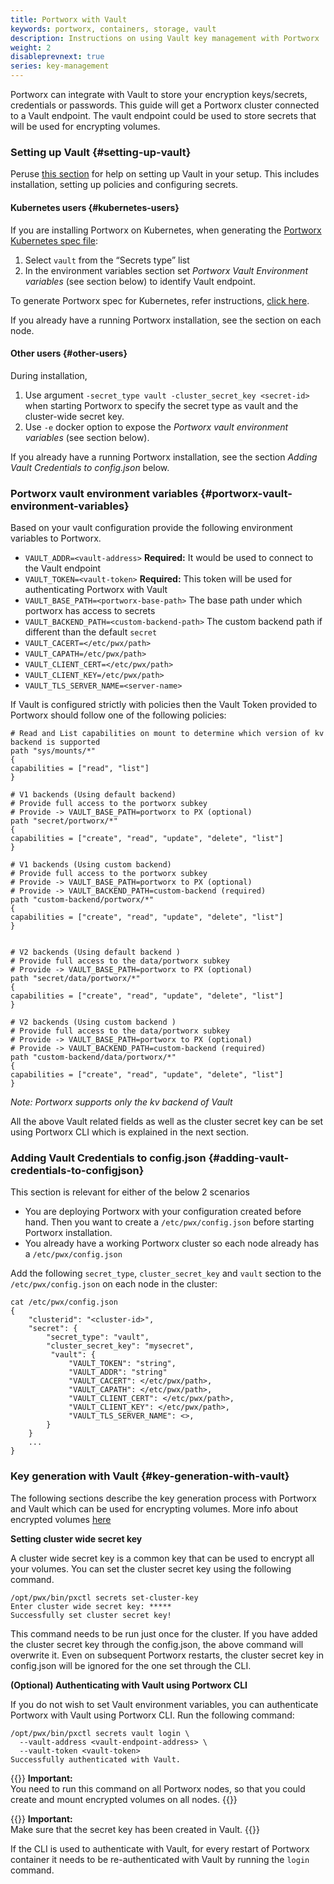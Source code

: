 ```yaml
---
title: Portworx with Vault
keywords: portworx, containers, storage, vault
description: Instructions on using Vault key management with Portworx
weight: 2
disableprevnext: true
series: key-management
---
```


Portworx can integrate with Vault to store your encryption keys/secrets, credentials or passwords. This guide will get a Portworx cluster connected to a Vault endpoint. The vault endpoint could be used to store secrets that will be used for encrypting volumes.

### Setting up Vault {#setting-up-vault}

Peruse [this section](https://www.vaultproject.io/docs/install) for help on setting up Vault in your setup. This includes installation, setting up policies and configuring secrets.

#### Kubernetes users {#kubernetes-users}

If you are installing Portworx on Kubernetes, when generating the [Portworx Kubernetes spec file](https://install.portworx.com/):

1. Select `vault` from the “Secrets type” list
2. In the environment variables section set _Portworx Vault Environment variables_ \(see section below\) to identify Vault endpoint.

To generate Portworx spec for Kubernetes, refer instructions, [click here](/portworx-install-with-kubernetes).

If you already have a running Portworx installation, see the section on each node.

#### Other users {#other-users}

During installation,

1. Use argument `-secret_type vault -cluster_secret_key <secret-id>` when starting Portworx to specify the secret type as vault and the cluster-wide secret key.
2. Use `-e` docker option to expose the _Portworx vault environment variables_ \(see section below\).

If you already have a running Portworx installation, see the section _Adding Vault Credentials to config.json_ below.

### Portworx vault environment variables {#portworx-vault-environment-variables}

Based on your vault configuration provide the following environment variables to Portworx.

* `VAULT_ADDR=<vault-address>` **Required:** It would be used to connect to the Vault endpoint
* `VAULT_TOKEN=<vault-token>` **Required:** This token will be used for authenticating Portworx with Vault
* `VAULT_BASE_PATH=<portworx-base-path>` The base path under which portworx has access to secrets
* `VAULT_BACKEND_PATH=<custom-backend-path>` The custom backend path if different than the default `secret`
* `VAULT_CACERT=</etc/pwx/path>`
* `VAULT_CAPATH=/etc/pwx/path>`
* `VAULT_CLIENT_CERT=</etc/pwx/path>`
* `VAULT_CLIENT_KEY=/etc/pwx/path>`
* `VAULT_TLS_SERVER_NAME=<server-name>`

If Vault is configured strictly with policies then the Vault Token provided to Portworx should follow one of the following policies:

 ```text
 # Read and List capabilities on mount to determine which version of kv backend is supported
 path "sys/mounts/*"
 {
 capabilities = ["read", "list"]
 }

 # V1 backends (Using default backend)
 # Provide full access to the portworx subkey
 # Provide -> VAULT_BASE_PATH=portworx to PX (optional)
 path "secret/portworx/*"
 {
 capabilities = ["create", "read", "update", "delete", "list"]
 }

 # V1 backends (Using custom backend)
 # Provide full access to the portworx subkey
 # Provide -> VAULT_BASE_PATH=portworx to PX (optional)
 # Provide -> VAULT_BACKEND_PATH=custom-backend (required)
 path "custom-backend/portworx/*"
 {
 capabilities = ["create", "read", "update", "delete", "list"]
 }


 # V2 backends (Using default backend )
 # Provide full access to the data/portworx subkey
 # Provide -> VAULT_BASE_PATH=portworx to PX (optional)
 path "secret/data/portworx/*"
 {
 capabilities = ["create", "read", "update", "delete", "list"]
 }

 # V2 backends (Using custom backend )
 # Provide full access to the data/portworx subkey
 # Provide -> VAULT_BASE_PATH=portworx to PX (optional)
 # Provide -> VAULT_BACKEND_PATH=custom-backend (required)
 path "custom-backend/data/portworx/*"
 {
 capabilities = ["create", "read", "update", "delete", "list"]
 }
 ```

*Note: Portworx supports only the kv backend of Vault*

All the above Vault related fields as well as the cluster secret key can be set using Portworx CLI which is explained in the next section.

### Adding Vault Credentials to config.json {#adding-vault-credentials-to-configjson}

This section is relevant for either of the below 2 scenarios

* You are deploying Portworx with your configuration created before hand. Then you want to create a `/etc/pwx/config.json` before starting Portworx installation.
* You already have a working Portworx cluster so each node already has a `/etc/pwx/config.json`

Add the following `secret_type`, `cluster_secret_key` and `vault` section to the `/etc/pwx/config.json` on each node in the cluster:

```text
cat /etc/pwx/config.json
{
    "clusterid": "<cluster-id>",
    "secret": {
        "secret_type": "vault",
        "cluster_secret_key": "mysecret",
         "vault": {
             "VAULT_TOKEN": "string",
             "VAULT_ADDR": "string"
             "VAULT_CACERT": </etc/pwx/path>,
             "VAULT_CAPATH": </etc/pwx/path>,
             "VAULT_CLIENT_CERT": </etc/pwx/path>,
             "VAULT_CLIENT_KEY": </etc/pwx/path>,
             "VAULT_TLS_SERVER_NAME": <>,
        }
    }
    ...
}
```

### Key generation with Vault {#key-generation-with-vault}

The following sections describe the key generation process with Portworx and Vault which can be used for encrypting volumes. More info about encrypted volumes [here](/reference/cli/encrypted-volumes)

**Setting cluster wide secret key**

A cluster wide secret key is a common key that can be used to encrypt all your volumes. You can set the cluster secret key using the following command.

```text
/opt/pwx/bin/pxctl secrets set-cluster-key
Enter cluster wide secret key: *****
Successfully set cluster secret key!
```

This command needs to be run just once for the cluster. If you have added the cluster secret key through the config.json, the above command will overwrite it. Even on subsequent Portworx restarts, the cluster secret key in config.json will be ignored for the one set through the CLI.

**\(Optional\) Authenticating with Vault using Portworx CLI**

If you do not wish to set Vault environment variables, you can authenticate Portworx with Vault using Portworx CLI. Run the following command:

```text
/opt/pwx/bin/pxctl secrets vault login \
  --vault-address <vault-endpoint-address> \
  --vault-token <vault-token>
Successfully authenticated with Vault.
```

{{<info>}}
**Important:**  
You need to run this command on all Portworx nodes, so that you could create and mount encrypted volumes on all nodes.
{{</info>}}

{{<info>}}
**Important:**  
Make sure that the secret key has been created in Vault.
{{</info>}}

If the CLI is used to authenticate with Vault, for every restart of Portworx container it needs to be re-authenticated with Vault by running the `login` command.  
